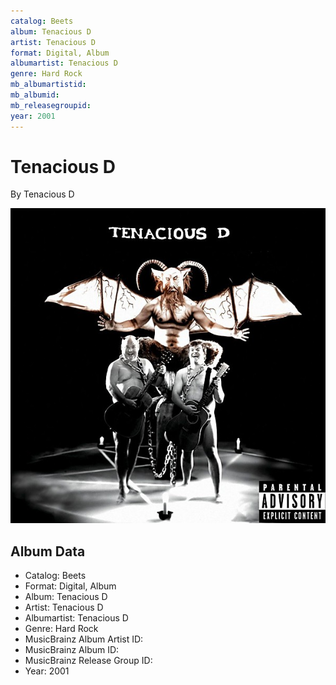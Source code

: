 ```yaml
---
catalog: Beets
album: Tenacious D
artist: Tenacious D
format: Digital, Album
albumartist: Tenacious D
genre: Hard Rock
mb_albumartistid: 
mb_albumid: 
mb_releasegroupid: 
year: 2001
---
```


# Tenacious D

By Tenacious D

![](../../assets/beetscovers/Tenacious_D-Tenacious_D.jpg)

## Album Data

- Catalog: Beets
- Format: Digital, Album
- Album: Tenacious D
- Artist: Tenacious D
- Albumartist: Tenacious D
- Genre: Hard Rock
- MusicBrainz Album Artist ID: 
- MusicBrainz Album ID: 
- MusicBrainz Release Group ID: 
- Year: 2001

